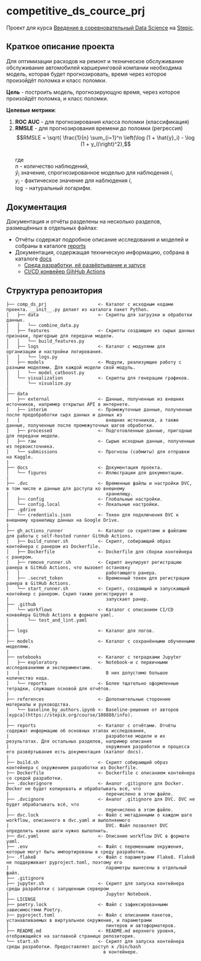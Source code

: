 # competitive_ds_cource_prj

Проект для курса [Введение в соревновательный Data Science](https://stepik.org/course/108888/info) на [Stepic](https://stepik.org/).

## Краткое описание проекта

Для оптимизации расходов на ремонт и техническое обслуживание обслуживание автомобилей каршеринговой компании необходима модель, которая будет прогнозировать, время через которое произойдёт поломка и класс поломки.

**Цель** - построить модель, прогнозирующую время, через которое произойдёт поломка, и класс поломки.

**Целевые метрики**:
1. **ROC AUC** - для прогнозирования класса поломки (классификация)
2. **RMSLE** - для прогнозирования времени до поломки (регрессия)
$$RMSLE = \sqrt{ \frac{1}{n} \sum_{i=1}^n \left(\log (1 + \hat{y}_i) - \log (1 + y_i)\right)^2},$$  
где  
$n$ - количество наблюдений,  
$\hat{y}_i$ значение, спрогнозированное моделью для наблюдения $i$,  
$y_i$ - фактическое значение для наблюдения $i$,  
$\log$ - натуральный логарифм.

## Документация

Документация и отчёты разделены на несколько разделов, размещённых в отдельных файлах:

- Отчёты содержат подробное описание исследования и моделей и собраны в каталоге [reports](/reports/)
- Документация, содержащая техническую информацию, собрана в каталоге [docs](/docs/)
  - [Среда разработки, её развёртывание и запуск](/docs/development_environment.md)
  - [CI/CD конвейер GihHub Actions](/docs/ci_cd_gh_actions.md)


## Структура репозитория

    ├── comp_ds_prj                   <- Каталог с исходным кодами проекта. __init__.py делает из каталога пакет Python.
    │   ├── data                      <- Скрипты для загрузки и обработки данных.
    │   │   └── combine_data.py
    │   ├── features                  <- Скрипты создающие из сырых данных признаки, пригодные для передачи модели.
    │   │   └── build_features.py
    │   ├── logs                      <- Каталог с модулями для организации и настройки логирования.
    │   │   └── logs.py
    │   ├── models                    <- Модули, реализующие работу с разными моделями. Для каждой модели свой модуль.
    │   │   └── model_catboost.py
    │   └── visualization             <- Скрипты для генерации графиков.
    │       └── visualize.py
    |
    ├── data
    │   ├── external                  <- Данные, полученные из внешних источников, например открытых API в интернете.
    │   ├── interim                   <- Промежуточные данные, полученные после предобработки сырх данных и данных из
    |   |                                внешних источников, а также данные, полученные после промежуточных шагов обработки.
    │   ├── processed                 <- Подготовленные данные, пригодные для передачи модели.
    │   ├── raw                       <- Сырые исходные данные, полученные из первоисточника.
    │   └── submissions               <- Прогнозы (сабмиты) для отправки на Kaggle.
    |
    ├── docs                          <- Документация проекта.
    │   └── figures                   <- Иллюстрации для документации.
    |
    ├── .dvc                          <- Временные файлы и настройки DVC, в том числе и данные для доступа ко внешнему 
    |                                    хранилищу.
    │   ├── config                    <- Глобальные настройки.
    │   └── config.local              <- Локальные настройки.
    ├── .gdrive
    │   └── credentials.json          <- Токен для подключения DVC к внешнему хранилищу данных на Google Drive.
    |
    ├── gh_actions_runner             <- Каталог со скриптами и файлами для работы с self-hosted runner GitHub Actions.
    │   ├── build_runner.sh           <- Скрипт, собирающий образ контейнера с ранером из Dockerfile.
    │   ├── Dockerfile                <- Dockerfile для сборки контейнера с ранером.
    │   ├── remove_runner.sh          <- Скрипт анулирует регистрацию ранера в GitHub Actions, что вызовет остановку
    |   |                                работающего ранера.
    │   ├── .secret_token             <- Временный токен для регистрации ранера в GitHub Actions. 
    │   └── start_runner.sh           <- Скрипт, создающий и запускающий контейнер с ранером. Скрип также регистрирует и
    |                                    запускает ранер.
    ├── .github
    │   └── workflows                 <- Каталог с описанием CI/CD конвейера GitHub Actions в формате yaml.
    │       └── test_and_lint.yaml
    |
    ├── logs                          <- Каталог для логов.
    |
    ├── models                        <- Каталог с сохранёнными обученными моделями.
    |
    ├── notebooks                     <- Каталог с тетрадками Jupyter
    │   ├── exploratory               <- Notebook-и с первичными исследованиями и экспериментами. 
    |   |                                В них допустимо большое количество кода.
    │   └── reports                   <- Более тщательно оформленные тетрадки, служащие основой для отчётов.
    |
    ├── references                    <- Дополнительные сторонние материалы и руководства.
    │   └── baseline_by_authors.ipynb <- Baseline-решение от авторов [курса](https://stepik.org/course/108888/info).
    |
    ├── reports                       <- Каталог с отчётами. Отчёты содержат информацию об основных этапах исследования,
    |                                    разработке модели и их результатах. Для остальных разделов, например описания
    |                                    окружения разработки и процесса его развёртывания есть документация (каталог docs).
    |
    ├── build.sh                      <- Скрипт собирающий образ контейнера с окружением разработки из Dockerfile.
    ├── Dockerfile                    <- Dockerfile с описанием контейнера со средой разработки.
    ├── .dockerignore                 <- Аналог .gitignore для Docker. Docker не будет копировать и обрабатывать всё, что
    |                                    перечислено в этом файле.
    ├── .dvcignore                    <- Аналог .gitignore для DVC. DVC не будет обрабатывать всё, что
    |                                    перечислено в этом файле.
    ├── dvc.lock                      <- Файл с метаданными о каждом шаге workflow, описанного в dvc.yaml и выполняемого
    |                                    DVC. Файл позволяет DVC определить какие шаги нужно выполнить.
    ├── dvc.yaml                      <- Описание workflow DVC в формате yaml.
    ├── .env                          <- Файл с переменными окружения, которые могут быть импортированы в среду разработки.
    ├── .flake8                       <- Файл с параметрами Flake8. Flake8 не поддерживает pyproject.toml, поэтому его
    |                                    параметры вынесены в отдельный файл.
    ├── .gitignore
    ├── jupyter.sh                    <- Скрипт для запуска контейнера среды разработки с запущенным сервером
    |                                    Jupyter Notebook.
    ├── LICENSE
    ├── poetry.lock                   <- Файл с зафиксированными зависимостями Poetry.
    ├── pyproject.toml                <- Файл с описанием пакетов, устанавливаемых в виртуальное окружение, и параметрами
    |                                    линтеров и автоформатеров.
    ├── README.md                     <- README.md верхнего уровня, отображащийся на заглавной странице репозитория.
    └── start.sh                      <- Скрипт для запуска контейнера среды разработки. Предоставляет доступ к /bin/bash
                                        в контейнере.
